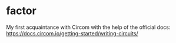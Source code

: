 # factor

My first acquaintance with Circom with the help of the official docs: https://docs.circom.io/getting-started/writing-circuits/
